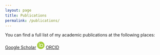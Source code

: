 ```yaml
---
layout: page
title: Publications
permalink: /publications/
---
```


You can find a full list of my academic publications at the following places:

[Google Scholar](https://scholar.google.co.uk/citations?user=I7gGZLsAAAAJ&hl=en/)
[![ORCID](/images/icon-orcid_24x24.png)](https://orcid.org/0000-0003-3138-1427/) [ORCID](https://orcid.org/0000-0003-3138-1427/)
